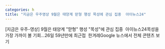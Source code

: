 ```yaml
---
categories: h
title: "지금은 우주영상 9월은 태양계 맏형 행성 목성에 관심 집중  아이뉴스24"
---
```

[지금은 우주-영상] 9월은 태양계 "맏형" 행성 "목성"에 관심 집중&nbsp;&nbsp;아이뉴스24목성을 가장 가까이 볼 기회…26일 59년만에 최근접&nbsp;&nbsp;한겨레Google 뉴스에서 전체 콘텐츠 보기